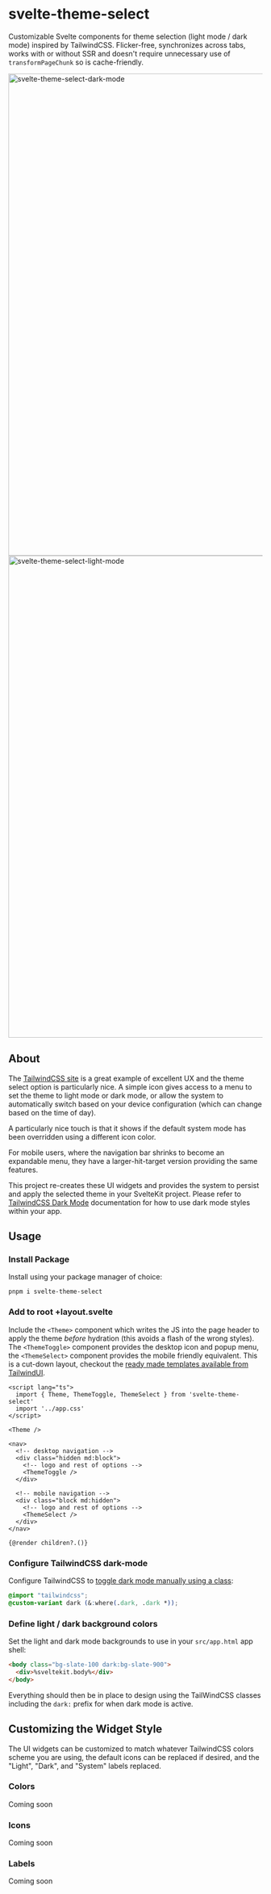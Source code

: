 # svelte-theme-select

Customizable Svelte components for theme selection (light mode / dark mode) inspired by TailwindCSS. Flicker-free, synchronizes across tabs, works with or without SSR and doesn't require unnecessary use of `transformPageChunk` so is cache-friendly.

<img width="955" alt="svelte-theme-select-dark-mode" src="https://user-images.githubusercontent.com/304910/208352220-3b45ab48-d371-4580-abcf-e55ef872577c.png">

<img width="955" alt="svelte-theme-select-light-mode" src="https://user-images.githubusercontent.com/304910/208352212-ed8c37f0-a5a3-4a87-acdb-cf922e013fad.png">

## About

The [TailwindCSS site](https://tailwindcss.com/) is a great example of excellent UX and the theme select option is particularly nice. A simple icon gives access to a menu to set the theme to light mode or dark mode, or allow the system to automatically switch based on your device configuration (which can change based on the time of day).

A particularly nice touch is that it shows if the default system mode has been overridden using a different icon color.

For mobile users, where the navigation bar shrinks to become an expandable menu, they have a larger-hit-target version providing the same features.

This project re-creates these UI widgets and provides the system to persist and apply the selected theme in your SvelteKit project. Please refer to [TailwindCSS Dark Mode](https://tailwindcss.com/docs/dark-mode) documentation for how to use dark mode styles within your app.

## Usage

### Install Package

Install using your package manager of choice:

    pnpm i svelte-theme-select

### Add to root +layout.svelte

Include the `<Theme>` component which writes the JS into the page header to apply the theme _before_ hydration (this avoids a flash of the wrong styles). The `<ThemeToggle>` component provides the desktop icon and popup menu, the `<ThemeSelect>` component provides the mobile friendly equivalent. This is a cut-down layout, checkout the [ready made templates available from TailwindUI](https://tailwindui.com/).

```svelte
<script lang="ts">
  import { Theme, ThemeToggle, ThemeSelect } from 'svelte-theme-select'
  import '../app.css'
</script>

<Theme />

<nav>
  <!-- desktop navigation -->
  <div class="hidden md:block">
    <!-- logo and rest of options -->
    <ThemeToggle />
  </div>

  <!-- mobile navigation -->
  <div class="block md:hidden">
    <!-- logo and rest of options -->
    <ThemeSelect />
  </div>
</nav>

{@render children?.()}
```

### Configure TailwindCSS dark-mode

Configure TailwindCSS to [toggle dark mode manually using a class](https://tailwindcss.com/docs/dark-mode#toggling-dark-mode-manually):

```css
@import "tailwindcss";
@custom-variant dark (&:where(.dark, .dark *));
```

### Define light / dark background colors

Set the light and dark mode backgrounds to use in your `src/app.html` app shell:

```html
<body class="bg-slate-100 dark:bg-slate-900">
  <div>%sveltekit.body%</div>
</body>
```

Everything should then be in place to design using the TailWindCSS classes including the `dark:` prefix for when dark mode is active.

## Customizing the Widget Style

The UI widgets can be customized to match whatever TailwindCSS colors scheme you are using, the default icons can be replaced if desired, and the "Light", "Dark", and "System" labels replaced.

### Colors

Coming soon

### Icons

Coming soon

### Labels

Coming soon
